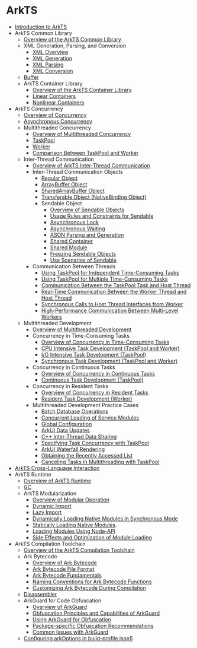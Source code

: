 # ArkTS

- [Introduction to ArkTS](arkts-overview.md)
- ArkTS Common Library<!--arkts-utils-->
    - [Overview of the ArkTS Common Library](arkts-utils-overview.md)
    - XML Generation, Parsing, and Conversion<!--xml-generation-parsing-conversion-->
        - [XML Overview](xml-overview.md)
        - [XML Generation](xml-generation.md)
        - [XML Parsing](xml-parsing.md)
        - [XML Conversion](xml-conversion.md)
    - [Buffer](buffer.md)
    - ArkTS Container Library<!--containers-->
        - [Overview of the ArkTS Container Library](container-overview.md)
        - [Linear Containers](linear-container.md)
        - [Nonlinear Containers](nonlinear-container.md)
- ArkTS Concurrency<!--arkts-concurrency-->
    - [Overview of Concurrency](concurrency-overview.md)
    - [Asynchronous Concurrency](async-concurrency-overview.md)
    - Multithreaded Concurrency<!--multithread-concurrency-->
        - [Overview of Multithreaded Concurrency](multi-thread-concurrency-overview.md)
        - [TaskPool](taskpool-introduction.md)
        - [Worker](worker-introduction.md)
        - [Comparison Between TaskPool and Worker](taskpool-vs-worker.md)
    - Inter-Thread Communication<!--interthead-communication-->
        - [Overview of ArkTS Inter-Thread Communication](interthread-communication-overview.md)
        - Inter-Thread Communication Objects<!--interthead-communication-object-->
            - [Regular Object](normal-object.md)
            - [ArrayBuffer Object](arraybuffer-object.md)
            - [SharedArrayBuffer Object](shared-arraybuffer-object.md)
            - [Transferable Object (NativeBinding Object)](transferabled-object.md)
            - Sendable Object<!--sendable-object-->
                - [Overview of Sendable Objects](arkts-sendable.md)
                - [Usage Rules and Constraints for Sendable](sendable-constraints.md)
                - [Asynchronous Lock](arkts-async-lock-introduction.md)
                - [Asynchronous Waiting](arkts-condition-variable-introduction.md)
                - [ASON Parsing and Generation](ason-parsing-generation.md)
                - [Shared Container](arkts-collections-introduction.md)
                - [Shared Module](arkts-sendable-module.md)
                - [Freezing Sendable Objects](sendable-freeze.md)
                - [Use Scenarios of Sendable](sendable-guide.md)
        - Communication Between Threads<!--interthead-communication-guide-->
            - [Using TaskPool for Independent Time-Consuming Tasks](independent-time-consuming-task.md)
            - [Using TaskPool for Multiple Time-Consuming Tasks](multi-time-consuming-tasks.md)
            - [Communication Between the TaskPool Task and Host Thread](taskpool-communicates-with-mainthread.md)
            - [Real-Time Communication Between the Worker Thread and Host Thread](worker-communicates-with-mainthread.md)
            - [Synchronous Calls to Host Thread Interfaces from Worker](worker-invoke-mainthread-interface.md)
            - [High-Performance Communication Between Multi-Level Workers](worker-postMessage-sendable.md)
    - Multithreaded Development<!--multithread-develop-guide-->
        - [Overview of Multithreaded Development](multithread-develop-overview.md)
        - Concurrency in Time-Consuming Tasks<!--time-consuming-task-->
            - [Overview of Concurrency in Time-Consuming Tasks](time-consuming-task-overview.md)
            - [CPU Intensive Task Development (TaskPool and Worker)](cpu-intensive-task-development.md)
            - [I/O Intensive Task Development (TaskPool)](io-intensive-task-development.md)
            - [Synchronous Task Development (TaskPool and Worker)](sync-task-development.md)
        - Concurrency in Continuous Tasks<!--long-time-task-->
            - [Overview of Concurrency in Continuous Tasks](long-time-task-overview.md)
            - [Continuous Task Development (TaskPool)](long-time-task-guide.md)
        - Concurrency in Resident Tasks<!--resident-task-->
            - [Overview of Concurrency in Resident Tasks](resident-task-overview.md)
            - [Resident Task Development (Worker)](resident-task-guide.md)
        - Multithreaded Development Practice Cases<!--multithread-develop-case-->
            - [Batch Database Operations](batch-database-operations-guide.md)
            - [Concurrent Loading of Service Modules](concurrent-loading-modules-guide.md)
            - [Global Configuration](global-configuration-guide.md)
            - [ArkUI Data Updates](makeobserved-sendable.md)
            - [C++ Inter-Thread Data Sharing](native-interthread-shared.md)
            - [Specifying Task Concurrency with TaskPool](taskpool-async-task-guide.md)
            - [ArkUI Waterfall Rendering](taskpool-waterflow.md)
            - [Obtaining the Recently Accessed List](sendablelrucache-recent-list.md)
            - [Canceling Tasks in Multithreading with TaskPool](multi-thread-cancel-task.md)
- [ArkTS Cross-Language Interaction](arkts-cross-language-interaction.md)
- ArkTS Runtime<!--arkts-runtime-->
    - [Overview of ArkTS Runtime](arkts-runtime-overview.md)
    - [GC](gc-introduction.md)
    - ArkTS Modularization<!--arkts-runtime-module-->
        - [Overview of Modular Operation](module-principle.md)
        - [Dynamic Import](arkts-dynamic-import.md)
        - [Lazy Import](arkts-lazy-import.md)
        - [Dynamically Loading Native Modules in Synchronous Mode](js-apis-load-native-module.md)
        - [Statically Loading Native Modules](arkts-import-native-module.md).
        - [Loading Modules Using Node-API](load-module-base-nodeapi.md)
        - [Side Effects and Optimization of Module Loading](arkts-module-side-effects.md)
- ArkTS Compilation Toolchain<!--arkts-compilation-tool-chain-->
    - [Overview of the ArkTS Compilation Toolchain](compilation-tool-chain-overview.md)
    - Ark Bytecode<!--arkts-bytecode-->
        - [Overview of Ark Bytecode](arkts-bytecode-overview.md)
        - [Ark Bytecode File Format](arkts-bytecode-file-format.md)
        - [Ark Bytecode Fundamentals](arkts-bytecode-fundamentals.md)
        - [Naming Conventions for Ark Bytecode Functions](arkts-bytecode-function-name.md)
        - [Customizing Ark Bytecode During Compilation](customize-bytecode-during-compilation.md)
    - [Disassembler](tool-disassembler.md)
    - ArkGuard for Code Obfuscation<!--arkts-arkguard-->
        - [Overview of ArkGuard](source-obfuscation-overview.md)
        - [Obfuscation Principles and Capabilities of ArkGuard](source-obfuscation.md)
        - [Using ArkGuard for Obfuscation](source-obfuscation-guide.md)
        - [Package-specific Obfuscation Recommendations](source-obfuscation-practice.md)
        - [Common Issues with ArkGuard](source-obfuscation-questions.md)
    - [Configuring arkOptions in build-profile.json5](arkoptions-guide.md)
